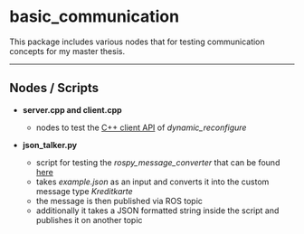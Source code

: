 # basic_communication

This package includes various nodes that for testing communication concepts for my master thesis.

---

## Nodes / Scripts

- **server.cpp and client.cpp**
   - nodes to test the [C++ client API](https://github.com/ros/dynamic_reconfigure/blob/melodic-devel/include/dynamic_reconfigure/client.h) of *dynamic_reconfigure*

- **json_talker.py**
  - script for testing the *rospy_message_converter* that can be found [here](https://github.com/uos/rospy_message_converter)
  - takes *example.json* as an input and converts it into the custom message type *Kreditkarte*
  - the message is then published via ROS topic
  - additionally it takes a JSON formatted string inside the script and publishes it on another topic
